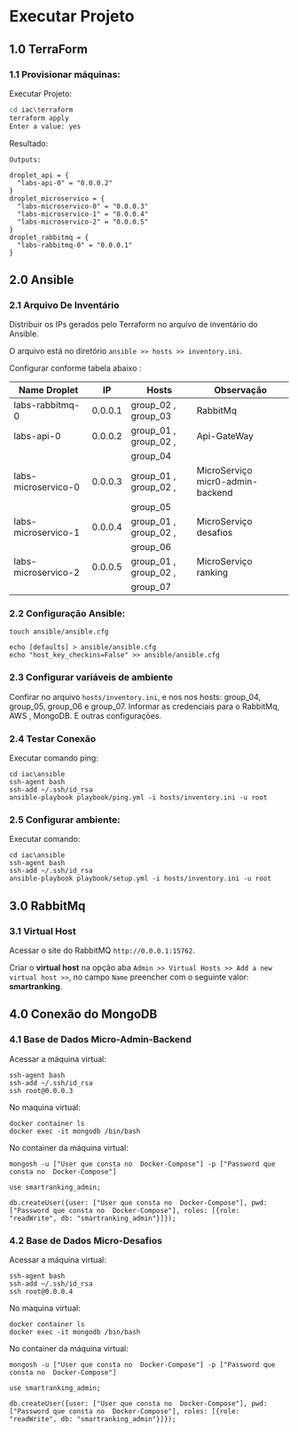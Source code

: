 # Executar Projeto

## 1.0 TerraForm

### 1.1 Provisionar máquinas:

Executar Projeto:

``` bash
cd iac\terraform
terraform apply
Enter a value: yes
```

Resultado:

```
Outputs:

droplet_api = {
  "labs-api-0" = "0.0.0.2"
}
droplet_microservico = {
  "labs-microservico-0" = "0.0.0.3"
  "labs-microservico-1" = "0.0.0.4"
  "labs-microservico-2" = "0.0.0.5"
}
droplet_rabbitmq = {
  "labs-rabbitmq-0" = "0.0.0.1"
}
```

## 2.0 Ansible

### 2.1 Arquivo De Inventário

Distribuir os IPs gerados pelo Terraform no arquivo de inventário do Ansible.

O arquivo está no diretório `ansible >> hosts >> inventory.ini`. 

Configurar conforme tabela abaixo :

| Name Droplet        | IP      |  Hosts                 |   Observação                      |
| ------------------- | ------- | -----------------------| --------------------------------- | 
| labs-rabbitmq-0     | 0.0.0.1 | group_02 , group_03    |  RabbitMq                         |
| labs-api-0          | 0.0.0.2 | group_01 , group_02 ,  |  Api-GateWay                      |
|                     |         | group_04               |                                   | 
| labs-microservico-0 | 0.0.0.3 | group_01 , group_02 ,  |  MicroServiço micr0-admin-backend | 
|                     |         | group_05               |                                   | 
| labs-microservico-1 | 0.0.0.4 | group_01 , group_02 ,  |  MicroServiço desafios            | 
|                     |         | group_06               |                                   | 
| labs-microservico-2 | 0.0.0.5 | group_01 , group_02 ,  |  MicroServiço ranking             |
|                     |         | group_07               |                                   |


### 2.2 Configuração Ansible:

```
touch ansible/ansible.cfg

echo [defaults] > ansible/ansible.cfg
echo "host_key_checkins=False" >> ansible/ansible.cfg
```

### 2.3 Configurar variáveis de ambiente 

Confirar no arquivo `hosts/inventory.ini`, e nos nos hosts: group_04, group_05, group_06 e group_07.
Informar as credenciais para o RabbitMq, AWS , MongoDB. E outras configurações.


### 2.4 Testar Conexão

Executar comando ping:

```
cd iac\ansible
ssh-agent bash
ssh-add ~/.ssh/id_rsa
ansible-playbook playbook/ping.yml -i hosts/inventory.ini -u root
```

### 2.5 Configurar ambiente:

Executar comando:

```
cd iac\ansible
ssh-agent bash
ssh-add ~/.ssh/id_rsa
ansible-playbook playbook/setup.yml -i hosts/inventory.ini -u root
```

## 3.0 RabbitMq

### 3.1 Virtual Host

Acessar o site do RabbitMQ `http://0.0.0.1:15762`.

Criar o **virtual host** na opção aba `Admin >> Virtual Hosts >> Add a new virtual host >>`, no campo `Name` preencher com o seguinte valor: **smartranking**.

## 4.0 Conexão do MongoDB

### 4.1 Base de Dados Micro-Admin-Backend

Acessar a máquina virtual:

```
ssh-agent bash
ssh-add ~/.ssh/id_rsa
ssh root@0.0.0.3
```

No maquina virtual:

```
docker container ls
docker exec -it mongodb /bin/bash
```

No container da máquina virtual:

```
mongosh -u ["User que consta no  Docker-Compose"] -p ["Password que consta no  Docker-Compose"]

use smartranking_admin;

db.createUser({user: ["User que consta no  Docker-Compose"], pwd: ["Password que consta no  Docker-Compose"], roles: [{role: "readWrite", db: "smartranking_admin"}]});
```

### 4.2 Base de Dados Micro-Desafios

Acessar a máquina virtual:

```
ssh-agent bash
ssh-add ~/.ssh/id_rsa
ssh root@0.0.0.4
```

No maquina virtual:

```
docker container ls
docker exec -it mongodb /bin/bash
```

No container da máquina virtual:

```
mongosh -u ["User que consta no  Docker-Compose"] -p ["Password que consta no  Docker-Compose"]

use smartranking_admin;

db.createUser({user: ["User que consta no  Docker-Compose"], pwd: ["Password que consta no  Docker-Compose"], roles: [{role: "readWrite", db: "smartranking_admin"}]});
```
